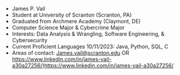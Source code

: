 - James P. Vail
- Student at University of Scranton (Scranton, PA)
- Graduated from Archmere Academy (Claymont, DE)
- Computer Science Major & Cybercrime Major
- Interests: Data Analysis & Wrangling, Software Engineering, & Cybersecurity
- Current Proficient Languages 10/11/2023: Java, Python, SQL, C
- Areas of contact: James.vail@scranton.edu OR https://www.linkedin.com/in/james-vail-a30a27256/)https://www.linkedin.com/in/james-vail-a30a27256/
